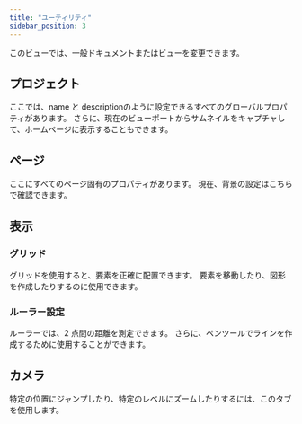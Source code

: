 ```yaml
---
title: "ユーティリティ"
sidebar_position: 3
---
```


このビューでは、一般ドキュメントまたはビューを変更できます。

## プロジェクト

ここでは、name と descriptionのように設定できるすべてのグローバルプロパティがあります。 さらに、現在のビューポートからサムネイルをキャプチャして、ホームページに表示することもできます。

## ページ

ここにすべてのページ固有のプロパティがあります。 現在、背景の設定はこちらで確認できます。

## 表示

### グリッド

グリッドを使用すると、要素を正確に配置できます。 要素を移動したり、図形を作成したりするのに使用できます。

### ルーラー設定

ルーラーでは、2 点間の距離を測定できます。 さらに、ペンツールでラインを作成するために使用することができます。

## カメラ

特定の位置にジャンプしたり、特定のレベルにズームしたりするには、このタブを使用します。
